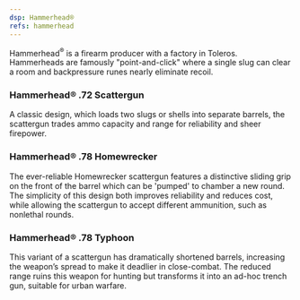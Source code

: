 ```yaml
---
dsp: Hammerhead®
refs: hammerhead
---
```


Hammerhead<sup>®</sup> is a firearm producer with a factory in Toleros. Hammerheads are famously "point-and-click" where a single slug can clear a room and backpressure runes nearly eliminate recoil.

### Hammerhead® .72 Scattergun

A classic design, which loads two slugs or shells into separate barrels, the scattergun trades ammo capacity and range for reliability and sheer firepower.

### Hammerhead® .78 Homewrecker

The ever-reliable Homewrecker scattergun features a distinctive sliding grip on the front of the barrel which can be 'pumped' to chamber a new round. The simplicity of this design both improves reliability and reduces cost, while allowing the scattergun to accept different ammunition, such as nonlethal rounds.

### Hammerhead® .78 Typhoon

This variant of a scattergun has dramatically shortened barrels, increasing the weapon’s spread to make it deadlier in close-combat. The reduced range ruins this weapon for hunting but transforms it into an ad-hoc trench gun, suitable for urban warfare.
